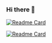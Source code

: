 ### Hi there 👋

[![Readme Card](https://sergi-github-readme-stats.vercel.app/api/pin/?username=sergi-s&repo=IR-Models)](https://github.com/sergi-s/IR-Models)

[![Readme Card](https://sergi-github-readme-stats.vercel.app/api/pin/?username=sergi-s&repo=English-spelling-practice)](https://github.com/sergi-s/English-spelling-practice)

<!--
**sergi-testing/sergi-testing** is a ✨ _special_ ✨ repository because its `README.md` (this file) appears on your GitHub profile.

Here are some ideas to get you started:

- 🔭 I’m currently working on ...
- 🌱 I’m currently learning ...
- 👯 I’m looking to collaborate on ...
- 🤔 I’m looking for help with ...
- 💬 Ask me about ...
- 📫 How to reach me: ...
- 😄 Pronouns: ...
- ⚡ Fun fact: ...
-->
